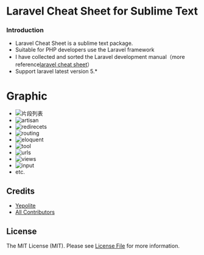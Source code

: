 # Laravel Cheat Sheet for Sublime Text

### Introduction
- Laravel Cheat Sheet is a sublime text package.
- Suitable for PHP developers use the Laravel framework 
- I have collected and sorted the Laravel development manual（more reference[laravel cheat sheet](http://cheats.jesse-obrien.ca/)）
- Support laravel latest version 5.*

# Graphic
- ![片段列表](http://img.hb.aicdn.com/05ffd599677a897c74b037046e6aae5aba326d8ecba6-hKFIYs_fw658)
- ![artisan](http://img.hb.aicdn.com/e6778605464fe3601dba005133fada53103f5edb24ef6-TDDvrZ_fw658)
- ![redirecets](http://img.hb.aicdn.com/cd418161c9f3e50370d2a55e4f397bdc90c841d2168b6-02iNBe_fw658)
- ![routing](http://img.hb.aicdn.com/b383d2498211617719b77b9d87e52a3b806d69c51e1a3-jlShKA_fw658)
- ![eloquent](http://img.hb.aicdn.com/a5083c11e2b0707bb9124628857a4c83ada664bf232f2-XHigoW_fw658)
- ![tool](http://img.hb.aicdn.com/a5083c11e2b0707bb9124628857a4c83ada664bf232f2-XHigoW_fw658)
- ![urls](http://img.hb.aicdn.com/a5083c11e2b0707bb9124628857a4c83ada664bf232f2-XHigoW_fw658)
- ![views](http://img.hb.aicdn.com/796e41cf5142f8c0b1d5b1acda43cf9d728ef1d71409a-3wdN5k_fw658)
- ![input](http://img.hb.aicdn.com/a53400a3895c0a5ed94f911517f556aaeb2cb6a119ce0-9Myxyb_fw658)
- etc.

## Credits

- [Yepolite][link-author]
- [All Contributors][link-contributors]


## License

The MIT License (MIT). Please see [License File](LICENSE.md) for more information.

[link-author]: https://github.com/yepolite
[link-contributors]: ../../contributors
[link-latest-version]: https://github.com/yepolite/laravel-cheat-sheet/releases